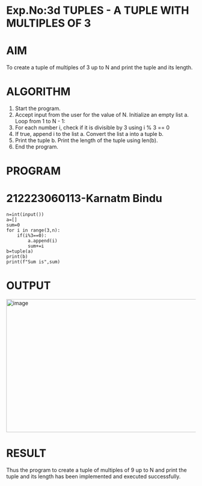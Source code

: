 # Exp.No:3d TUPLES - A TUPLE WITH MULTIPLES OF 3
# AIM
To create a tuple of multiples of 3 up to N and print the tuple and its length.

# ALGORITHM
1. Start the program.
2. Accept input from the user for the value of N. Initialize an empty list a. Loop from 1 to N - 1:
3. For each number i, check if it is divisible by 3 using i % 3 == 0
4. If true, append i to the list a. Convert the list a into a tuple b.
5. Print the tuple b. Print the length of the tuple using len(b).
6. End the program.

# PROGRAM
# 212223060113-Karnatm Bindu

```
n=int(input())
a=[]
sum=0
for i in range(3,n):
    if(i%3==0):
        a.append(i)
        sum+=i
b=tuple(a)
print(b)
print(f"Sum is",sum)
```
# OUTPUT
<img width="1187" height="354" alt="image" src="https://github.com/user-attachments/assets/5fd95c27-b481-4e68-97a9-e31113fc73a2" />

# RESULT
Thus the program to create a tuple of multiples of 9 up to N and print the tuple and its length has been implemented and executed successfully.

